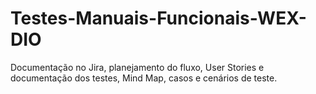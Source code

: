 # Testes-Manuais-Funcionais-WEX-DIO
Documentação no Jira, planejamento do fluxo, User Stories e documentação dos testes, Mind Map, casos e cenários de teste.
